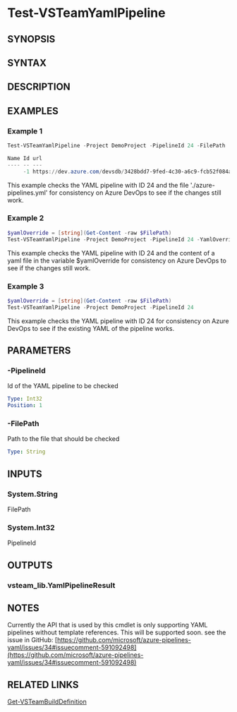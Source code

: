 <!-- #include "./common/header.md" -->

# Test-VSTeamYamlPipeline

## SYNOPSIS

<!-- #include "./synopsis/Test-VSTeamYamlPipeline.md" -->

## SYNTAX

## DESCRIPTION

<!-- #include "./synopsis/Test-VSTeamYamlPipeline.md" -->

## EXAMPLES

### Example 1

```powershell
Test-VSTeamYamlPipeline -Project DemoProject -PipelineId 24 -FilePath './azure-pipelines.yml'

Name Id url                                                                                           state
---- -- ---                                                                                           -----
     -1 https://dev.azure.com/devsdb/3428bdd7-9fed-4c30-a6c9-fcb52f084ab9/_apis/pipelines/24/runs/-1 unknown
```

This example checks the YAML pipeline with ID 24 and the file './azure-pipelines.yml' for consistency on Azure DevOps to see if the changes still work.

### Example 2

```powershell
$yamlOverride = [string](Get-Content -raw $FilePath)
Test-VSTeamYamlPipeline -Project DemoProject -PipelineId 24 -YamlOverride $yamlOverride
```

This example checks the YAML pipeline with ID 24 and the content of a yaml file in the variable $yamlOverride for consistency on Azure DevOps to see if the changes still work.

### Example 3

```powershell
$yamlOverride = [string](Get-Content -raw $FilePath)
Test-VSTeamYamlPipeline -Project DemoProject -PipelineId 24
```

This example checks the YAML pipeline with ID 24 for consistency on Azure DevOps to see if the existing YAML of the pipeline works.

## PARAMETERS

### -PipelineId

Id of the YAML pipeline to be checked

```yaml
Type: Int32
Position: 1
```

### -FilePath

Path to the file that should be checked

```yaml
Type: String
```

<!-- #include "./params/projectName.md" -->

## INPUTS

### System.String

FilePath

### System.Int32

PipelineId

## OUTPUTS

### vsteam_lib.YamlPipelineResult

## NOTES

Currently the API that is used by this cmdlet is only supporting YAML pipelines without template references. This will be supported soon. see the issue in GitHub: [https://github.com/microsoft/azure-pipelines-yaml/issues/34#issuecomment-591092498](https://github.com/microsoft/azure-pipelines-yaml/issues/34#issuecomment-591092498)

<!-- #include "./common/prerequisites.md" -->

## RELATED LINKS

<!-- #include "./common/related.md" -->

[Get-VSTeamBuildDefinition](Get-VSTeamBuildDefinition.md)
